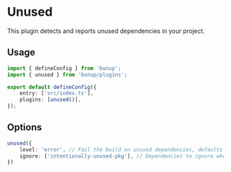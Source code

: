 # Unused

This plugin detects and reports unused dependencies in your project.

## Usage

```ts [bunup.config.ts]
import { defineConfig } from 'bunup';
import { unused } from 'bunup/plugins';

export default defineConfig({
	entry: ['src/index.ts'],
	plugins: [unused()],
});
```

## Options

```ts
unused({
	level: 'error', // Fail the build on unused dependencies, defaults to 'warn'
	ignore: ['intentionally-unused-pkg'], // Dependencies to ignore when checking for unused dependencies
})
```
